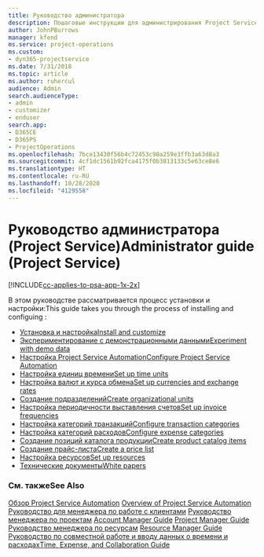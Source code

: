```yaml
---
title: Руководство администратора
description: Пошаговые инструкции для администрирования Project Service
author: JohnPBurrows
manager: kfend
ms.service: project-operations
ms.custom:
- dyn365-projectservice
ms.date: 7/31/2018
ms.topic: article
ms.author: ruhercul
audience: Admin
search.audienceType:
- admin
- customizer
- enduser
search.app:
- D365CE
- D365PS
- ProjectOperations
ms.openlocfilehash: 7bce13430f56b4c72453c90a259e3ffb3a63d8a3
ms.sourcegitcommit: 4cf1dc1561b92fca4175f0b3813133c5e63ce8e6
ms.translationtype: HT
ms.contentlocale: ru-RU
ms.lasthandoff: 10/28/2020
ms.locfileid: "4129558"
---
```

# <a name="administrator-guide-project-service"></a><span data-ttu-id="ad2c8-103">Руководство администратора (Project Service)</span><span class="sxs-lookup"><span data-stu-id="ad2c8-103">Administrator guide (Project Service)</span></span>

[!INCLUDE[cc-applies-to-psa-app-1x-2x](../includes/cc-applies-to-psa-app-1x-2x.md)]

<span data-ttu-id="ad2c8-104">В этом руководстве рассматривается процесс установки и настройки:</span><span class="sxs-lookup"><span data-stu-id="ad2c8-104">This guide takes you through the process of installing and configuing :</span></span>  
  
- [<span data-ttu-id="ad2c8-105">Установка и настройка</span><span class="sxs-lookup"><span data-stu-id="ad2c8-105">Install and customize</span></span>](install-customize.md)
- [<span data-ttu-id="ad2c8-106">Экспериментирование с демонстрационными данными</span><span class="sxs-lookup"><span data-stu-id="ad2c8-106">Experiment with demo data</span></span>](use-demo-data.md)
- [<span data-ttu-id="ad2c8-107">Настройка Project Service Automation</span><span class="sxs-lookup"><span data-stu-id="ad2c8-107">Configure Project Service Automation</span></span>](configure.md)
- [<span data-ttu-id="ad2c8-108">Настройка единиц времени</span><span class="sxs-lookup"><span data-stu-id="ad2c8-108">Set up time units</span></span>](set-up-time-units.md)
- [<span data-ttu-id="ad2c8-109">Настройка валют и курса обмена</span><span class="sxs-lookup"><span data-stu-id="ad2c8-109">Set up currencies and exchange rates</span></span>](set-up-currencies-exchange-rates.md)
- [<span data-ttu-id="ad2c8-110">Создание подразделений</span><span class="sxs-lookup"><span data-stu-id="ad2c8-110">Create organizational units</span></span>](create-organizational-units.md)
- [<span data-ttu-id="ad2c8-111">Настройка периодичности выставления счетов</span><span class="sxs-lookup"><span data-stu-id="ad2c8-111">Set up invoice frequencies</span></span>](set-up-invoice-frequencies.md)
- [<span data-ttu-id="ad2c8-112">Настройка категорий транзакций</span><span class="sxs-lookup"><span data-stu-id="ad2c8-112">Configure transaction categories</span></span>](configure-transaction-categories.md)
- [<span data-ttu-id="ad2c8-113">Настройка категорий расходов</span><span class="sxs-lookup"><span data-stu-id="ad2c8-113">Configure expense categories</span></span>](configure-expense-categories.md)
- [<span data-ttu-id="ad2c8-114">Создание позиций каталога продукции</span><span class="sxs-lookup"><span data-stu-id="ad2c8-114">Create product catalog items</span></span>](create-product-catalog-items.md)
- [<span data-ttu-id="ad2c8-115">Создание прайс-листа</span><span class="sxs-lookup"><span data-stu-id="ad2c8-115">Create a price list</span></span>](create-price-list.md)
- [<span data-ttu-id="ad2c8-116">Настройка ресурсов</span><span class="sxs-lookup"><span data-stu-id="ad2c8-116">Set up resources</span></span>](set-up-resources.md)
- [<span data-ttu-id="ad2c8-117">Технические документы</span><span class="sxs-lookup"><span data-stu-id="ad2c8-117">White papers</span></span>](white-papers.md)
  
### <a name="see-also"></a><span data-ttu-id="ad2c8-118">См. также</span><span class="sxs-lookup"><span data-stu-id="ad2c8-118">See Also</span></span>  
 <span data-ttu-id="ad2c8-119">[Обзор Project Service Automation](../psa/overview.md)  </span><span class="sxs-lookup"><span data-stu-id="ad2c8-119">[Overview of Project Service Automation](../psa/overview.md)  </span></span>  
 <span data-ttu-id="ad2c8-120">[Руководство для менеджера по работе с клиентами](../psa/account-manager-guide.md) [Руководство менеджера по проектам](../psa/project-manager-guide.md) </span><span class="sxs-lookup"><span data-stu-id="ad2c8-120">[Account Manager Guide](../psa/account-manager-guide.md) [Project Manager Guide](../psa/project-manager-guide.md) </span></span>  
 <span data-ttu-id="ad2c8-121">[Руководство менеджера по ресурсам](../psa/resource-manager-guide.md) </span><span class="sxs-lookup"><span data-stu-id="ad2c8-121">[Resource Manager Guide](../psa/resource-manager-guide.md) </span></span>  
 [<span data-ttu-id="ad2c8-122">Руководство по совместной работе и вводу данных о времени и расходах</span><span class="sxs-lookup"><span data-stu-id="ad2c8-122">Time, Expense, and Collaboration Guide</span></span>](../psa/time-expense-collaboration-guide.md)
